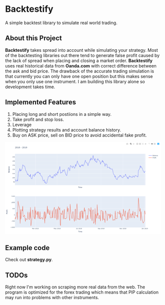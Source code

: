 # Backtestify

A simple backtest library to simulate real world trading. 

## About this Project

**Backtestify** takes spread into account while simulating your strategy. Most of the backtesting libraries out there tend to generate false profit caused by the lack of spread when placing and closing a market order. **Backtestify** uses real historical data from **Oanda.com** with correct difference between the ask and bid price.
The drawback of the accurate trading simulation is that currently you can only have one open position but this makes sense when you only use one instrument. 
I am building this library alone so development takes time.

## Implemented Features 

1. Placing long and short postiions in a simple way.
2. Take profit and stop loss.
3. Leverage
4. Plotting strategy results and account balance history.
5. Buy on ASK price, sell on BID price to avoid accidental fake profit.

![Backtest Result](https://github.com/Imetomi/Backtestify/blob/master/data/plot.PNG)

## Example code

Check out **strategy.py**.

## TODOs

Right now I'm working on scraping more real data from the web. The program is optimized for the forex trading which means that PIP calculation may run into problems with other instruments.

